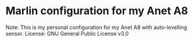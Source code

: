 # Marlin configuration for my Anet A8

Note: This is my personal configuration for my Anet A8 with auto-levelling sensor.
License: GNU General Public License v3.0
